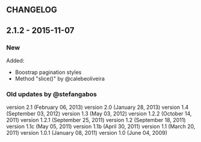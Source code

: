 CHANGELOG
---

## 2.1.2 - 2015-11-07

### New

Added:

* Boostrap pagination styles
* Method "slice()" by @calebeoliveira




### Old updates by @stefangabos

version 2.1 (February 06, 2013)
version 2.0 (January 28, 2013)
version 1.4 (September 03, 2012)
version 1.3 (May 03, 2012)
version 1.2.2 (October 14, 2011)
version 1.2.1 (September 25, 2011)
version 1.2 (September 18, 2011)
version 1.1c (May 05, 2011)
version 1.1b (April 30, 2011)
version 1.1 (March 20, 2011)
version 1.0.1 (January 08, 2011)
version 1.0 (June 04, 2009)
